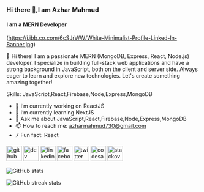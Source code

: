 ### Hi there 👋,I am Azhar Mahmud
#### I am a MERN Developer
(https://i.ibb.co.com/6cSJrWW/White-Minimalist-Profile-Linked-In-Banner.jpg)

👋 Hi there! I am a passionate MERN (MongoDB, Express, React, Node.js) developer. I specialize in building full-stack web applications and have a strong background in JavaScript, both on the client and server side. Always eager to learn and explore new technologies. Let's create something amazing together!

Skills: JavaScript,React,Firebase,Node,Express,MongoDB

- 🔭 I’m currently working on ReactJS 
- 🌱 I’m currently learning NextJS 
- 💬 Ask me about JavaScript,React,Firebase,Node,Express,MongoDB 
- 📫 How to reach me: azharmahmud730@gmail.com 
- ⚡ Fun fact: React 


[<img src='https://cdn.jsdelivr.net/npm/simple-icons@3.0.1/icons/github.svg' alt='github' height='40'>](https://github.com/Azhar730)  [<img src='https://cdn.jsdelivr.net/npm/simple-icons@3.0.1/icons/dev-dot-to.svg' alt='dev' height='40'>](https://dev.to/azhar_mahmud_eebea88ced1a)  [<img src='https://cdn.jsdelivr.net/npm/simple-icons@3.0.1/icons/linkedin.svg' alt='linkedin' height='40'>](https://www.linkedin.com/in/azhar-mahmud-437306267/)  [<img src='https://cdn.jsdelivr.net/npm/simple-icons@3.0.1/icons/facebook.svg' alt='facebook' height='40'>](https://www.facebook.com/mdajhar.mahmud.940)  [<img src='https://cdn.jsdelivr.net/npm/simple-icons@3.0.1/icons/twitter.svg' alt='twitter' height='40'>](https://twitter.com/azharmahmud730)  [<img src='https://cdn.jsdelivr.net/npm/simple-icons@3.0.1/icons/codesandbox.svg' alt='codesandbox' height='40'>](https://codesandbox.io/u/azharmahmud730)  [<img src='https://cdn.jsdelivr.net/npm/simple-icons@3.0.1/icons/stackoverflow.svg' alt='stackoverflow' height='40'>](https://stackoverflow.com/users/21730616/azhar-mahmud)  

![GitHub stats](https://github-readme-stats.vercel.app/api?username=Azhar730&show_icons=true)  

![GitHub streak stats](https://streak-stats.demolab.com/?user=Azhar730)


